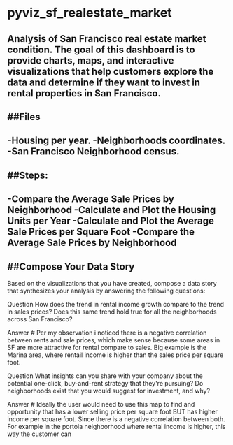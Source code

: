 # pyviz_sf_realestate_market
Analysis of San Francisco real estate market condition. 
The goal of this dashboard is to provide charts, maps, and interactive visualizations that help customers explore the data and determine if they want to invest in rental properties in San Francisco.
---
##Files
---
-Housing per year.
-Neighborhoods coordinates.
-San Francisco Neighborhood census.
---
##Steps:
----
-Compare the Average Sale Prices by Neighborhood
-Calculate and Plot the Housing Units per Year
-Calculate and Plot the Average Sale Prices per Square Foot
-Compare the Average Sale Prices by Neighborhood
---
##Compose Your Data Story
---
Based on the visualizations that you have created, compose a data story that synthesizes your analysis by answering the following questions:

Question How does the trend in rental income growth compare to the trend in sales prices? Does this same trend hold true for all the neighborhoods across San Francisco?

Answer # Per my observation i noticed there is a negative correlation between rents and sale prices, which make sense because some areas in SF are more attractive for rental compare to sales. Big example is the Marina area, where rentail income is higher than the sales price per square foot.

Question What insights can you share with your company about the potential one-click, buy-and-rent strategy that they're pursuing? Do neighborhoods exist that you would suggest for investment, and why?

Answer # Ideally the user would need to use this map to find and opportunity that has a lower selling price per square foot BUT has higher income per square foot. Since there is a negative correlation between both. For example in the portola neighborhood where rental income is higher, this way the customer can
